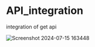 # API_integration
integration of get api



![Screenshot 2024-07-15 163448](https://github.com/user-attachments/assets/6fe9e5cc-f102-4ea2-9f63-003b85f3b9d5)
